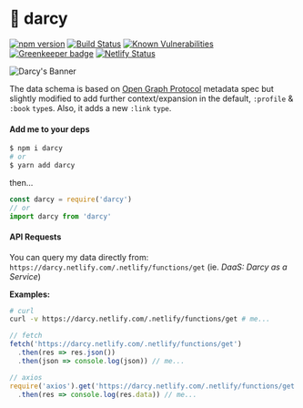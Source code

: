 # 👤 darcy

[![npm version](https://badge.fury.io/js/darcy.svg)](https://badge.fury.io/js/darcy) [![Build Status](https://travis-ci.org/darcyclarke/darcy.svg?branch=master)](https://travis-ci.org/darcyclarke/darcy) [![Known Vulnerabilities](https://snyk.io/test/github/darcyclarke/darcy/badge.svg)](https://snyk.io/test/github/darcyclarke/darcy) [![Greenkeeper badge](https://badges.greenkeeper.io/darcyclarke/darcy.svg)](https://greenkeeper.io/) [![Netlify Status](https://api.netlify.com/api/v1/badges/e2e9f0d7-1859-45fc-a025-95941ad1843b/deploy-status)](https://app.netlify.com/sites/api-services/deploys)

![Darcy's Banner](https://user-images.githubusercontent.com/459713/54567108-245ebd00-49a9-11e9-9ff7-8c24895a4350.jpg)

The data schema is based on [Open Graph Protocol](http://ogp.me/) metadata spec but slightly modified to add further context/expansion in the default, `:profile` & `:book` `type`s. Also, it adds a new `:link` `type`.

#### Add me to your deps

```bash
$ npm i darcy
# or
$ yarn add darcy
```

then...

```js
const darcy = require('darcy')
// or
import darcy from 'darcy'
```

#### API Requests

You can query my data directly from: `https://darcy.netlify.com/.netlify/functions/get` (ie. *DaaS: Darcy as a Service*)

**Examples:**

```bash
# curl
curl -v https://darcy.netlify.com/.netlify/functions/get # me...
```

```js
// fetch
fetch('https://darcy.netlify.com/.netlify/functions/get')
  .then(res => res.json())
  .then(json => console.log(json)) // me...
```

```js
// axios
require('axios').get('https://darcy.netlify.com/.netlify/functions/get')
  .then(res => console.log(res.data)) // me...
```
